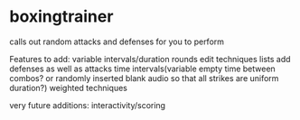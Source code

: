# boxingtrainer
calls out random attacks and defenses for you to perform

Features to add:
variable intervals/duration
rounds
edit techniques lists
add defenses as well as attacks
time intervals(variable empty time between combos? or randomly inserted blank audio so that all strikes are uniform duration?)
weighted techniques

very future additions:
interactivity/scoring
